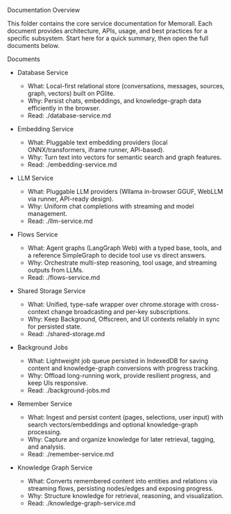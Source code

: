 Documentation Overview

This folder contains the core service documentation for Memorall. Each document provides architecture, APIs, usage, and best practices for a specific subsystem. Start here for a quick summary, then open the full documents below.

Documents

- Database Service
  - What: Local-first relational store (conversations, messages, sources, graph, vectors) built on PGlite.
  - Why: Persist chats, embeddings, and knowledge-graph data efficiently in the browser.
  - Read: ./database-service.md

- Embedding Service
  - What: Pluggable text embedding providers (local ONNX/transformers, iframe runner, API-based).
  - Why: Turn text into vectors for semantic search and graph features.
  - Read: ./embedding-service.md

- LLM Service
  - What: Pluggable LLM providers (Wllama in-browser GGUF, WebLLM via runner, API-ready design).
  - Why: Uniform chat completions with streaming and model management.
  - Read: ./llm-service.md

- Flows Service
  - What: Agent graphs (LangGraph Web) with a typed base, tools, and a reference SimpleGraph to decide tool use vs direct answers.
  - Why: Orchestrate multi-step reasoning, tool usage, and streaming outputs from LLMs.
  - Read: ./flows-service.md

- Shared Storage Service
  - What: Unified, type-safe wrapper over chrome.storage with cross-context change broadcasting and per-key subscriptions.
  - Why: Keep Background, Offscreen, and UI contexts reliably in sync for persisted state.
  - Read: ./shared-storage.md

- Background Jobs
  - What: Lightweight job queue persisted in IndexedDB for saving content and knowledge-graph conversions with progress tracking.
  - Why: Offload long-running work, provide resilient progress, and keep UIs responsive.
  - Read: ./background-jobs.md

- Remember Service
  - What: Ingest and persist content (pages, selections, user input) with search vectors/embeddings and optional knowledge-graph processing.
  - Why: Capture and organize knowledge for later retrieval, tagging, and analysis.
  - Read: ./remember-service.md

- Knowledge Graph Service
  - What: Converts remembered content into entities and relations via streaming flows, persisting nodes/edges and exposing progress.
  - Why: Structure knowledge for retrieval, reasoning, and visualization.
  - Read: ./knowledge-graph-service.md
